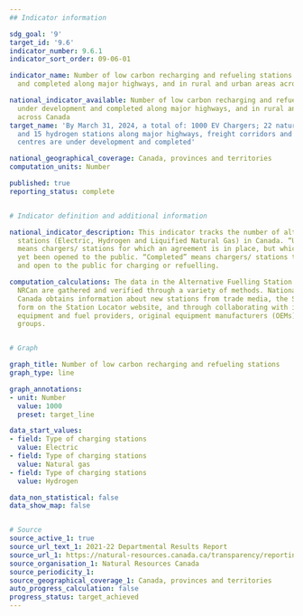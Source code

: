 ```yaml
---
## Indicator information

sdg_goal: '9'
target_id: '9.6'
indicator_number: 9.6.1
indicator_sort_order: 09-06-01

indicator_name: Number of low carbon recharging and refueling stations under development
  and completed along major highways, and in rural and urban areas across Canada

national_indicator_available: Number of low carbon recharging and refueling stations
  under development and completed along major highways, and in rural and urban areas
  across Canada
target_name: 'By March 31, 2024, a total of: 1000 EV Chargers; 22 natural gas stations;
  and 15 hydrogen stations along major highways, freight corridors and key metropolitan
  centres are under development and completed'

national_geographical_coverage: Canada, provinces and territories
computation_units: Number

published: true
reporting_status: complete


# Indicator definition and additional information

national_indicator_description: This indicator tracks the number of alternative fuel
  stations (Electric, Hydrogen and Liquified Natural Gas) in Canada. “Under development”
  means chargers/ stations for which an agreement is in place, but which have not
  yet been opened to the public. “Completed” means chargers/ stations that are built
  and open to the public for charging or refuelling.

computation_calculations: The data in the Alternative Fuelling Station Locator from
  NRCan are gathered and verified through a variety of methods. National Resources
  Canada obtains information about new stations from trade media, the Submit New Station
  form on the Station Locator website, and through collaborating with infrastructure
  equipment and fuel providers, original equipment manufacturers (OEMs), and industry
  groups.


# Graph

graph_title: Number of low carbon recharging and refueling stations
graph_type: line

graph_annotations:
- unit: Number
  value: 1000
  preset: target_line

data_start_values:
- field: Type of charging stations
  value: Electric
- field: Type of charging stations
  value: Natural gas
- field: Type of charging stations
  value: Hydrogen

data_non_statistical: false
data_show_map: false


# Source
source_active_1: true
source_url_text_1: 2021-22 Departmental Results Report
source_url_1: https://natural-resources.canada.ca/transparency/reporting-and-accountability/plans-and-performance-reports/departmental-results-reports/2021-22-departmental-results-report/24708
source_organisation_1: Natural Resources Canada
source_periodicity_1:
source_geographical_coverage_1: Canada, provinces and territories
auto_progress_calculation: false
progress_status: target_achieved
---
```

